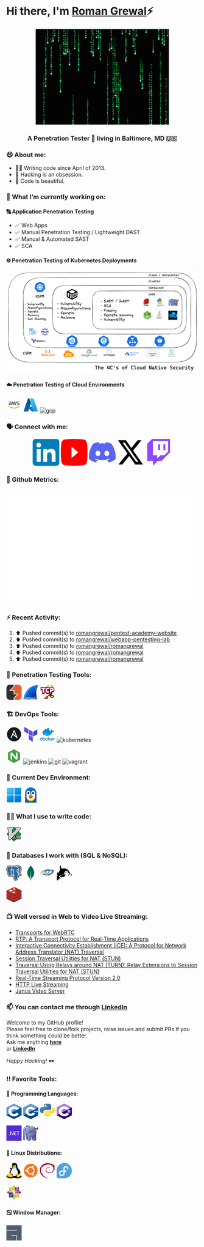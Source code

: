 <h1 align="left">
    Hi there, I'm <a href="https://www.linkedin.com/in/roman-grewal-99907b377" target="_blank">Roman Grewal</a>⚡
</h1>

<p align="center">
  <img src="./img/matrix.gif" height="250dp" >
</p>
<h3 align="center">
A Penetration Tester 🤖 living in Baltimore, MD 🇺🇸
</h3>

### 😄 About me:
- 👨‍💻 Writing code since April of 2013.
- 👀 Hacking is an obsession.
- 🍒 Code is beautiful.
    
### 🔭 What I’m currently working on:
#### 🔠 Application Penetration Testing
- ✅ Web Apps
- ✅ Manual Penetration Testing / Lightweight DAST
- ✅ Manual & Automated SAST
- ✅ SCA
#### 🌐 Penetration Testing of Kubernetes Deployments
![4c-cloud](./img/4c-cloud-native.png)
#### ☁️ Penetration Testing of Cloud Environments
<p align="left">
    <img src="./img/aws.png" alt="aws" width="40" height="40"/>
    <img src="./img/Microsoft_Azure.svg.png" alt="azure" width="40" height="40"/>
    <img src="https://www.vectorlogo.zone/logos/google_cloud/google_cloud-icon.svg" alt="gcp" width="40" height="40"/>
</p>

### 🗣️ Connect with me:
<p align="center">
    <a href="https://www.linkedin.com/in/roman-grewal-99907b377"><img src="./img/LinkedIn.png" alt="linkedin" width="70" height="70"/></a>
    <a href="https://www.youtube.com/@itsRomanGrewal"><img src="./img/youtube.png" alt="youtube" width="70" height="70"/></a>
    <a href="https://discord.gg/DdrFpGYBnA"><img src="./img/discord.png" alt="discord" width="70" height="70"/></a>
    <a href="https://x.com/itsRomanGrewal"><img src="./img/twitter-white.png" alt="twitter" width="70" height="70"/></a>
    <a href="https://www.twitch.tv/itsromangrewal"><img src="./img/twitch.png" alt="twitch" width="70" height="70"/></a>
</p>

### 🧰 Github Metrics:
![Metrics](https://github.com/romangrewal/romangrewal/blob/master/github-metrics.svg)

### :zap: Recent Activity:

<!--RECENT_ACTIVITY:start-->
1. ⬆️ Pushed commit(s) to [romangrewal/pentest-academy-website](https://github.com/romangrewal/pentest-academy-website)<br>
2. ⬆️ Pushed commit(s) to [romangrewal/webapp-pentesting-lab](https://github.com/romangrewal/webapp-pentesting-lab)<br>
3. ⬆️ Pushed commit(s) to [romangrewal/romangrewal](https://github.com/romangrewal/romangrewal)<br>
4. ⬆️ Pushed commit(s) to [romangrewal/romangrewal](https://github.com/romangrewal/romangrewal)<br>
5. ⬆️ Pushed commit(s) to [romangrewal/romangrewal](https://github.com/romangrewal/romangrewal)<br>
<!--RECENT_ACTIVITY:end-->

### 🔦 Penetration Testing Tools:
<p align="left">
    <img src="./img/burpsuite.png" alt="burpsuite" width="40" height="40"/>
    <img src="./img/wireshark.png" alt="wireshark" width="40" height="40"/>
    <img src="./img/tcpdump.svg" alt="tcpdump" width="40" height="40"/>
</p>

### 🏗️ DevOps Tools:
<p align="left">
    <img src="https://raw.githubusercontent.com/github/explore/80688e429a7d4ef2fca1e82350fe8e3517d3494d/topics/ansible/ansible.png" alt="ansible" width="40" height="40"/>
    <img src="./img/terraform.webp" alt="terraform" width="40" height="40"/>
    <img src="https://raw.githubusercontent.com/github/explore/80688e429a7d4ef2fca1e82350fe8e3517d3494d/topics/docker/docker.png" alt="docker" width="40" height="40"/> 
    <img src="https://www.vectorlogo.zone/logos/kubernetes/kubernetes-icon.svg" alt="kubernetes" width="40" height="40"/>
</p>
<p align="left">
    <img src="./img/nginx.png" alt="nginx" width="40" height="40"/> 
    <img src="https://www.vectorlogo.zone/logos/jenkins/jenkins-icon.svg" alt="jenkins" width="40" height="40"/> 
    <img src="https://www.vectorlogo.zone/logos/git-scm/git-scm-icon.svg" alt="git" width="40" height="40"/> 
    <img src="https://www.vectorlogo.zone/logos/vagrantup/vagrantup-icon.svg" alt="vagrant" width="40" height="40"/>
</p>

### 🌿 Current Dev Environment:
<p align="left">
    <img src="./img/windows11.png" alt="windows" width="40" height="40"/>
    <img src="./img/Windows_Subsystem_for_Linux_icon.webp" alt="wsl" width="40" height="40"/>
</p>

### 🧑‍💻 What I use to write code:
<p align="left">
    <img src="./img/vim.png" alt="vim" width="40" height="40"/>
</p>

### 🦖 Databases I work with (SQL & NoSQL):
<p align="left">
    <img src="./img/postgres.png" alt="Postgres" width="40" height="40"/> 
    <img src="./img/mongodb.webp" alt="MongoDB" width="40" height="40"/> 
    <img src="./img/whitecassandra.png" alt="Cassandra" width="40" height="40"/> 
    <img src="./img/whitehbase.png" alt="HBase" width="40" height="40"/> 
</p>
<p align="left">
    <img src="./img/redis.png" alt="Redis" width="40" height="40"/> 
</p>

### 📺 Well versed in Web to Video Live Streaming:
- [Transports for WebRTC](https://datatracker.ietf.org/doc/html/rfc8835)
- [RTP: A Transport Protocol for Real-Time Applications](https://datatracker.ietf.org/doc/html/rfc3550)
- [Interactive Connectivity Establishment (ICE): A Protocol for Network Address Translator (NAT) Traversal](https://datatracker.ietf.org/doc/html/rfc8445)
- [Session Traversal Utilities for NAT (STUN)](https://datatracker.ietf.org/doc/html/rfc8489)
- [Traversal Using Relays around NAT (TURN): Relay Extensions to Session Traversal Utilities for NAT (STUN)](https://datatracker.ietf.org/doc/html/rfc5766)
- [Real-Time Streaming Protocol Version 2.0](https://datatracker.ietf.org/doc/html/rfc7826)
- [HTTP Live Streaming](https://datatracker.ietf.org/doc/html/rfc8216)
- [Janus Video Server](https://janus.conf.meetecho.com)

### 📫 You can contact me through [LinkedIn](https://www.linkedin.com/in/roman-grewal-99907b377)

<div align="left">

Welcome to my GitHub profile! <br/>
Please feel free to clone/fork projects, raise issues and submit PRs if you think something could be better. <br/>
Ask me anything <a href="https://github.com/romangrewal/romangrewal/issues/new"><b>here</b></a><br/>
or <a href="https://www.linkedin.com/in/roman-grewal-99907b377"><b>LinkedIn</b></a>  <br/>

<i>Happy Hacking!</i> 🕶️

</div>

### ‼️ Favorite Tools:
#### 💯 Programming Languages:
<p align="left">
    <img src="./img/cpl.png" alt="C" width="40" height="40"/> 
    <img src="./img/c++.png" alt="C++" width="40" height="40"/>
    <img src="./img/python.png" alt="Python" width="40" height="40"/> 
    <img src="./img/csharp.png" alt="C#" width="40" height="40"/>
</p>
<p align="left">
    <img src="./img/Microsoft_.NET_logo.png" alt=".NET" width="40" height="40"/> 
    <img src="./img/php.png" alt="PHP"  width="40" height="40"/> 
</p>

#### 🐧 Linux Distributions:
<p align="left">
    <img src="./img/slackware.png" alt="slackware" width="40" height="40"/> 
    <img src="./img/ubuntu.png" alt="ubuntu" width="40" height="40"/> 
    <img src="./img/debian.png" alt="debian" width="40" height="40"/> 
    <img src="./img/fedora.png" alt="fedora" width="40" height="40"/> 
</p>
<p align="left">
    <img src="./img/CentOS.png" alt="centos" width="40" height="40"/> 
</p>

<!-- 
Honorable Mentions:
Windows
OSX
Android
Kafka
NIST SP 800-53
-->

#### 🪟 Window Manager:
<p align="left">
    <img src="./img/awesome64.png" alt="awesomewm" width="40" height="40"/> 
</p>
